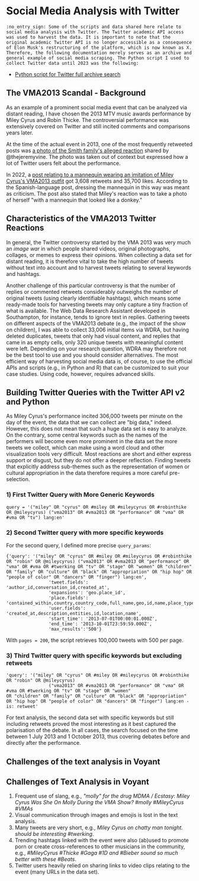 # Social Media Analysis with Twitter

	:no_entry_sign: Some of the scripts and data shared here relate to social media analysis with Twitter. The Twitter academic API access was used to harvest the data. It is important to note that the original academic Twitter API is no longer accessible as a consequence of Elon Musk's restructuring of the platform, which is now known as X. Therefore, the following documentation merely serves as an archive and general example of social media scraping. The Python script I used to collect Twitter data until 2023 was the following:

- [Python script for Twitter full archive search](https://github.com/MonikaBarget/DistantReading/blob/main/Twitter_full-archive-search_extended.py)

## The VMA2013 Scandal - Background

As an example of a prominent social media event that can be analyzed via distant reading, I have chosen the 2013 MTV music awards performance by Miley Cyrus and Robin Thicke. The controversial performance was extensively covered on Twitter and still incited comments and comparisons years later.

At the time of the actual event in 2013, one of the most frequently retweeted posts was [a photo of the Smith family's alleged reaction](https://twitter.com/theJeremyVine/status/372040980910067713) shared by @thejeremyvine. The photo was taken out of context but expressed how a lot of Twitter users felt about the performance.

In 2022, a [post relating to a mannequin wearing an imitation of Miley Cyrus's VMA2013 outfit](https://twitter.com/milesholy/status/1488596498753499142) got 3,608 retweets and 35,700 likes. According to the Spanish-language post, dressing the mannequin in this way was meant as criticism. The post also stated that Miley's reaction was to take a photo of herself "with a mannequin that looked like a donkey."

## Characteristics of the VMA2013 Twitter Reactions

In general, the Twitter controversy started by the VMA 2013 was very much an *image war* in which people shared videos, original photographs, collages, or memes to express their opinions. When collecting a data set for distant reading, it is therefore vital to take the high number of tweets without text into account and to harvest tweets relating to several keywords and hashtags.

Another challenge of this particular controversy is that the number of replies or commented retweets considerably outweighs the number of original tweets (using clearly identifiable hashtags), which means some ready-made tools for harvesting tweets may only capture a tiny fraction of what is available. The Web Data Research Assistant developed in Southampton, for instance, tends to ignore text in replies. Gathering tweets on different aspects of the VMA2013 debate (e.g., the impact of the show on children), I was able to collect 33,006 initial items via WDRA, but having deleted duplicates, tweets that only had visual content, and replies that came in as empty cells, only 320 unique tweets with meaningful content were left. Depending on your research question, WDRA may therefore not be the best tool to use and you should consider alternatives. The most efficient way of harvesting social media data is, of course, to use the official APIs and scripts (e.g., in Python and R) that can be customized to suit your case studies. Using code, however, requires advanced skills.

## Building Twitter Queries with the Twitter API v2 and Python

As Miley Cyrus's performance incited 306,000 tweets per minute on the day of the event, the data that we can collect are "big data," indeed. However, this does not mean that such a huge data set is easy to analyze. On the contrary, some central keywords such as the names of the performers will become even more prominent in the data set the more tweets we collect, which can make using a word cloud and other visualization tools very difficult. Most reactions are short and either express support or disgust, but they do not offer a deeper reflection. Finding tweets that explicitly address sub-themes such as the representation of women or cultural appropriation in the data therefore requires a more careful pre-selection.

### 1) First Twitter Query with More Generic Keywords

```
query = '("miley" OR "cyrus" OR #miley OR #mileycyrus OR #robinthike OR @mileycyrus) ("vma2013" OR #vma2013 OR "performance" OR "vma" OR #vma OR "tv") lang:en'
```

### 2) Second Twitter query with more specific keywords

For the second query, I defined more precise ```query_params```:

```
{'query': '("miley" OR "cyrus" OR #miley OR #mileycyrus OR #robinthike OR "robin" OR @mileycyrus) ("vma2013" OR #vma2013 OR "performance" OR "vma" OR #vma OR #twerking OR "tv" OR "stage" OR "women" OR "children" OR "family" OR "culture" OR "black" OR "appropriation" OR "hip hop" OR "people of color" OR "dancers" OR "finger") lang:en',
                'tweet.fields': 'author_id,conversation_id,created_at',
                'expansions': 'geo.place_id',
                'place.fields': 'contained_within,country,country_code,full_name,geo,id,name,place_type',
                'user.fields': 'created_at,description,entities,id,location,name',
                'start_time': '2013-07-01T00:00:01.000Z',
                'end_time': '2013-10-01T23:59:59.000Z',
                'max_results':'500'}
```

With ``` pages = 200 ```, the script retrieves 100,000 tweets with 500 per page.

### 3) Third Twitter query with specific keywords but excluding retweets

```
'query': '("miley" OR "cyrus" OR #miley OR #mileycyrus OR #robinthike OR "robin" OR @mileycyrus) 
                ("vma2013" OR #vma2013 OR "performance" OR "vma" OR #vma OR #twerking OR "tv" OR "stage" OR "women"
OR "children" OR "family" OR "culture" OR "black" OR "appropriation" OR "hip hop" OR "people of color" OR "dancers" OR "finger") lang:en -is: retweet'
```

For text analysis, the second data set with specific keywords but still including retweets proved the most interesting as it best captured the polarisation of the debate. In all cases, the search focused on the time between 1 July 2013 and 1 October 2013, thus covering debates before and directly after the performance. 

## Challenges of the text analysis in Voyant
  
## Challenges of Text Analysis in Voyant

1. Frequent use of slang, e.g., *"molly" for the drug MDMA / Ecstasy*: *Miley Cyrus Was She On Molly During the VMA Show? #molly #MileyCyrus #VMAs*
2. Visual communication through images and emojis is lost in the text analysis.
3. Many tweets are very short, e.g., *Miley Cyrus on chatty man tonight. should be interesting #twerking*.
4. Trending hashtags linked with the event were also (ab)used to promote porn or create cross-references to other musicians in the community, e.g., *#MileyCyrus #Thicke #Gaga #1D and #Bieber sound so much better with these #Beats*.
5. Twitter users heavily relied on sharing links to video clips relating to the event (many URLs in the data set).